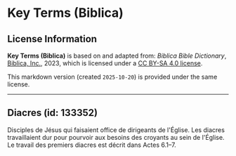 # Key Terms (Biblica)

## License Information

**Key Terms (Biblica)** is based on and adapted from: _Biblica Bible Dictionary_, [Biblica, Inc.](https://www.biblica.com/), 2023, which is licensed under a [CC BY-SA 4.0 license](https://creativecommons.org/licenses/by-sa/4.0/legalcode.en).

This markdown version (created `2025-10-20`) is provided under the same license.



--------------------------------

## Diacres (id: 133352)

Disciples de Jésus qui faisaient office de dirigeants de l'Église. Les diacres travaillaient dur pour pourvoir aux besoins des croyants au sein de l'Église. Le travail des premiers diacres est décrit dans Actes 6\.1–7\.


